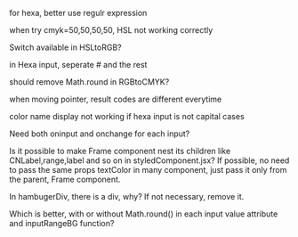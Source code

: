 for hexa, better use regulr expression

when try cmyk=50,50,50,50, HSL not working correctly

Switch available in HSLtoRGB?

in Hexa input, seperate # and the rest

should remove Math.round in RGBtoCMYK?

when moving pointer, result codes are different everytime

color name display not working if hexa input is not capital cases

Need both oninput and onchange for each input?


Is it possible to make Frame component nest its children like CNLabel,range,label and so on in styledComponent.jsx?
If possible, no need to pass the same props textColor in many component, just pass it only from the parent, Frame component.

In hambugerDiv, there is a div, why? If not necessary, remove it.

Which is better, with or without Math.round() in each input value attribute and inputRangeBG function?